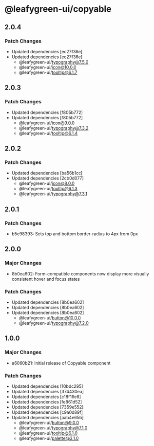 # @leafygreen-ui/copyable

## 2.0.4

### Patch Changes

- Updated dependencies [ec27f36e]
- Updated dependencies [ec27f36e]
  - @leafygreen-ui/typography@7.5.0
  - @leafygreen-ui/icon@10.0.0
  - @leafygreen-ui/tooltip@6.1.7

## 2.0.3

### Patch Changes

- Updated dependencies [f805b772]
- Updated dependencies [f805b772]
  - @leafygreen-ui/icon@9.0.0
  - @leafygreen-ui/typography@7.3.2
  - @leafygreen-ui/tooltip@6.1.4

## 2.0.2

### Patch Changes

- Updated dependencies [ba56b1cc]
- Updated dependencies [2cb0d077]
  - @leafygreen-ui/icon@8.0.0
  - @leafygreen-ui/tooltip@6.1.3
  - @leafygreen-ui/typography@7.3.1

## 2.0.1

### Patch Changes

- b5e98393: Sets top and bottom border-radius to 4px from 0px

## 2.0.0

### Major Changes

- 8b0ea602: Form-compatible components now display more visually consistent hover and focus states

### Patch Changes

- Updated dependencies [8b0ea602]
- Updated dependencies [8b0ea602]
- Updated dependencies [8b0ea602]
  - @leafygreen-ui/button@10.0.0
  - @leafygreen-ui/typography@7.2.0

## 1.0.0

### Major Changes

- a6060b21: Initial release of Copyable component

### Patch Changes

- Updated dependencies [10bdc295]
- Updated dependencies [374430ea]
- Updated dependencies [c18f16e6]
- Updated dependencies [fe861d52]
- Updated dependencies [7359e552]
- Updated dependencies [c9a0d89f]
- Updated dependencies [aab4e65b]
  - @leafygreen-ui/button@9.0.0
  - @leafygreen-ui/typography@7.1.0
  - @leafygreen-ui/tooltip@6.1.0
  - @leafygreen-ui/palette@3.1.0
